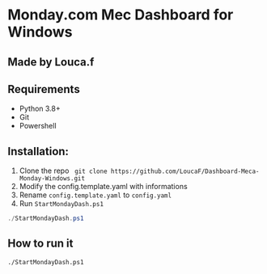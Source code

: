 # Monday.com Mec Dashboard for Windows
## Made by Louca.f

## Requirements
- Python 3.8+
- Git
- Powershell

## Installation:
1. Clone the repo
`` git clone https://github.com/LoucaF/Dashboard-Meca-Monday-Windows.git``
2. Modify the config.template.yaml with informations
3. Rename ``config.template.yaml`` to ``config.yaml``
4. Run ``StartMondayDash.ps1``
```ps1
./StartMondayDash.ps1
```

## How to run it
`` ./StartMondayDash.ps1 ``

